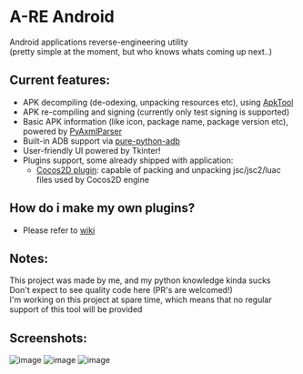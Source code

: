 # A-RE Android
Android applications reverse-engineering utility <br> (pretty simple at the moment, but who knows whats coming up next..) <br>

## Current features:
- APK decompiling (de-odexing, unpacking resources etc), using [ApkTool](https://github.com/iBotPeaches/Apktool)
- APK re-compiling and signing (currently only test signing is supported)
- Basic APK information (like icon, package name, package version etc), powered by [PyAxmlParser](https://github.com/appknox/pyaxmlparser)
- Built-in ADB support via [pure-python-adb](https://github.com/Swind/pure-python-adb)
- User-friendly UI powered by Tkinter!
- Plugins support, some already shipped with application: 
    - [Cocos2D plugin](https://github.com/h4rdee/a-re-android/wiki/%5BPlugin%5D-Cocos2D): capable of packing and unpacking jsc/jsc2/luac files used by Cocos2D engine

## How do i make my own plugins?
- Please refer to [wiki](https://github.com/h4rdee/a-re-android/wiki/How-to-write-your-own-plugin)

## Notes:
This project was made by me, and my python knowledge kinda sucks <br>
Don't expect to see quality code here (PR's are welcomed!) <br>
I'm working on this project at spare time, which means that no regular support of this tool will be provided

## Screenshots:
![image](https://user-images.githubusercontent.com/37783231/172968610-66a7b7bb-c127-4e5f-9d6a-7ea3d051cb53.png)
![image](https://user-images.githubusercontent.com/37783231/173279259-92ad82a2-38db-4fe6-8fe5-25d351a1aa5f.png)
![image](https://user-images.githubusercontent.com/37783231/173729652-23d51680-6c8a-4d3e-a13d-05601f801fd8.png)
